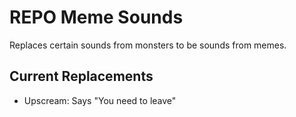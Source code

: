 # REPO Meme Sounds

Replaces certain sounds from monsters to be sounds from memes.

## Current Replacements

- Upscream: Says "You need to leave"
